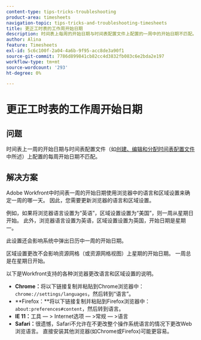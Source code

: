 ```yaml
---
content-type: tips-tricks-troubleshooting
product-area: timesheets
navigation-topic: tips-tricks-and-troubleshooting-timesheets
title: 更正工时表的工作周开始日期
description: 时间表上每周的开始日期与时间表配置文件上配置的一周中的开始日期不匹配。
author: Alina
feature: Timesheets
exl-id: 5c6c100f-2a04-4a6b-9f95-acc8de3a90f1
source-git-commit: 7786d899841cb82cc4d3832fb083c6e2bda2e197
workflow-type: tm+mt
source-wordcount: '293'
ht-degree: 0%

---
```


# 更正工时表的工作周开始日期

## 问题

时间表上一周的开始日期与时间表配置文件（如[创建、编辑和分配时间表配置文件](../../timesheets/create-and-manage-timesheets/create-timesheet-profiles.md)中所述）上配置的每周开始日期不匹配。

## 解决方案

Adobe Workfront中时间表一周的开始日期使用浏览器中的语言和区域设置来确定一周的哪一天。 因此，您需要更新浏览器的语言和区域设置。 

例如，如果将浏览器语言设置为“英语”，区域设置设置为“美国”，则一周从星期日开始。 此外，浏览器语言设置为英语，区域设置设置为英国，开始日期是星期一。

此设置还会影响系统中弹出日历中一周的开始日期。

区域设置更改不会影响资源网格（或资源网格视图）上星期的开始日期。 一周总是在星期日开始。

以下是Workfront支持的各种浏览器更改语言和区域设置的说明。

* **Chrome：**&#x200B;将以下链接复制并粘贴到Chrome浏览器中： `chrome://settings/languages`，然后转到“语言”。
* **Firefox：**将以下链接复制并粘贴到Firefox浏览器中： `about:preferences#content`，然后转到语言。
* **IE 11：**&#x200B;工具 — > Internet选项 — >常规 — >语言
* **Safari：**&#x200B;很遗憾，Safari不允许在不更改整个操作系统语言的情况下更改Web浏览语言。 直接安装其他浏览器(如Chrome或Firefox)可能更容易。

 
